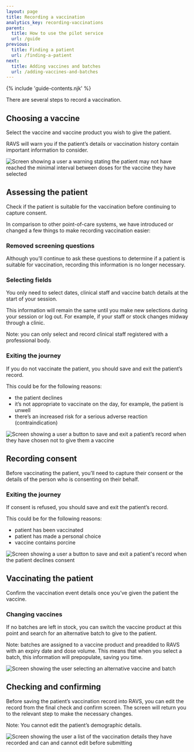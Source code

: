 ```yaml
---
layout: page
title: Recording a vaccination
analytics_key: recording-vaccinations
parent:
  title: How to use the pilot service
  url: /guide
previous:
  title: Finding a patient
  url: /finding-a-patient
next:
  title: Adding vaccines and batches
  url: /adding-vaccines-and-batches
---
```


{% include 'guide-contents.njk' %}

There are several steps to record a vaccination.

## Choosing a vaccine

Select the vaccine and vaccine product you wish to give the patient.

RAVS will warn you if the patient’s details or vaccination history contain important information to consider.

![Screen showing a user a warning stating the patient may not have reached the minimal interval between doses for the vaccine they have selected](/images/choose-vaccine-warning.png)

## Assessing the patient

Check if the patient is suitable for the vaccination before continuing to capture consent.

In comparison to other point-of-care systems, we have introduced or changed a few things to make recording vaccination easier:

### Removed screening questions

Although you’ll continue to ask these questions to determine if a patient is suitable for vaccination, recording this information is no longer necessary.

### Selecting fields

You only need to select dates, clinical staff and vaccine batch details at the start of your session. 

This information will remain the same until you make new selections during your session or log out. For example, if your staff or stock changes midway through a clinic.

Note: you can only select and record clinical staff registered with a professional body.  

### Exiting the journey

If you do not vaccinate the patient, you should save and exit the patient’s record.

This could be for the following reasons:

* the patient declines
* it’s not appropriate to vaccinate on the day, for example, the patient is unwell
* there’s an increased risk for a serious adverse reaction (contraindication)

![Screen showing a user a button to save and exit a patient’s record when they have chosen not to give them a vaccine](/images/assess-the-patient.png)

## Recording consent

Before vaccinating the patient, you’ll need to capture their consent or the details of the person who is consenting on their behalf.

### Exiting the journey

If consent is refused, you should save and exit the patient’s record.

This could be for the following reasons:

* patient has been vaccinated
* patient has made a personal choice
* vaccine contains porcine

![Screen showing a user a button to save and exit a patient's record when the patient declines consent](/images/consent-not-given.png)

## Vaccinating the patient

Confirm the vaccination event details once you’ve given the patient the vaccine.

### Changing vaccines

If no batches are left in stock, you can switch the vaccine product at this point and search for an alternative batch to give to the patient.

Note: batches are assigned to a vaccine product and preadded to RAVS with an expiry date and dose volume. This means that when you select a batch, this information will prepopulate, saving you time.

![Screen showing the user selecting an alternative vaccine and batch](/images/vaccinate.png)

## Checking and confirming

Before saving the patient’s vaccination record into RAVS, you can edit the record from the final check and confirm screen. The screen will return you to the relevant step to make the necessary changes.

Note: You cannot edit the patient’s demographic details.

![Screen showing the user a list of the vaccination details they have recorded and can and cannot edit before submitting](/images/check-and-confirm.png)
